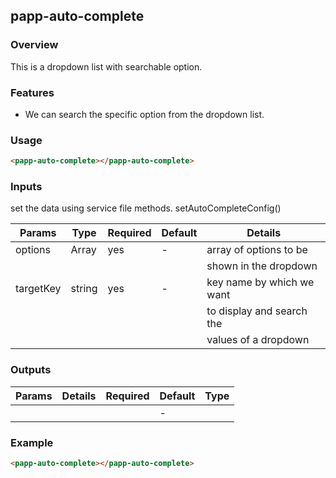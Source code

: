 ## papp-auto-complete

### Overview

This is a dropdown list with searchable option.

### Features

- We can search the specific option from the dropdown list.

### Usage

```html
<papp-auto-complete></papp-auto-complete>
```

### Inputs

set the data using service file methods.
setAutoCompleteConfig()

| Params            | Type      | Required   | Default   | Details                   |
| ----------------- | --------- | ---------- | ----------|-----------------------    |
| options           | Array<any>| yes        | -         | array of options to be    |
|                   |           |            |           | shown in the dropdown     |
| targetKey         | string    | yes        | -         | key name by which we want | 
|                   |           |            |           | to display and search the |
|                   |           |            |           | values of a dropdown      |

### Outputs

| Params          | Details           | Required | Default | Type     |
| --------------- | ----------------- | -------- | ------- | -------- |
|                 |                   |          | -       |          |


### Example

```html
<papp-auto-complete></papp-auto-complete>
```
